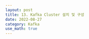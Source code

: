 ```yaml
---
layout: post
title: 13. Kafka Cluster 설치 및 구성
date: 2022-08-27
category: Kafka
use_math: true
---
```


